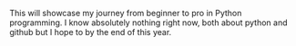 This will showcase my journey from beginner to pro in Python programming. I know absolutely nothing right now, both about python and github but I hope to by the end of this year.
